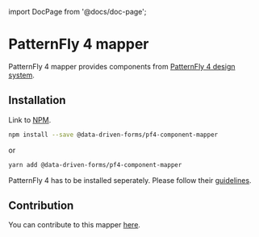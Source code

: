import DocPage from '@docs/doc-page';

<DocPage>

# PatternFly 4 mapper

PatternFly 4 mapper provides components from [PatternFly 4 design system](https://www.patternfly.org/v4/).

## Installation

Link to [NPM](https://www.npmjs.com/package/@data-driven-forms/pf4-component-mapper).

```bash
npm install --save @data-driven-forms/pf4-component-mapper
```
or
```bash
yarn add @data-driven-forms/pf4-component-mapper
```

PatternFly 4 has to be installed seperately. Please follow their [guidelines](https://www.patternfly.org/v4/get-started/developers#react).

## Contribution

You can contribute to this mapper [here](https://github.com/data-driven-forms/react-forms/tree/master/packages/pf4-component-mapper).

</DocPage>

